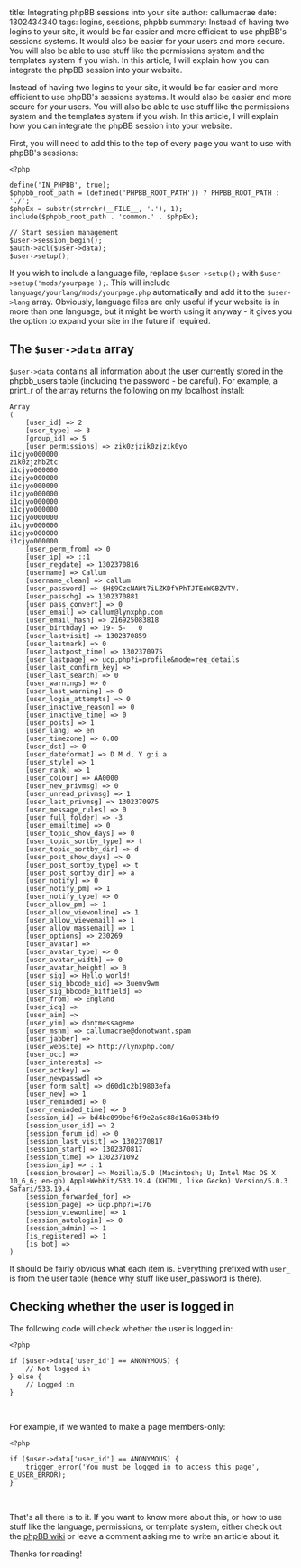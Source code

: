 <info>
title: Integrating phpBB sessions into your site
author: callumacrae
date: 1302434340
tags: logins, sessions, phpbb
summary: Instead of having two logins to your site, it would be far easier and more efficient to use phpBB's sessions systems. It would also be easier for your users and more secure. You will also be able to use stuff like the permissions system and the templates system if you wish. In this article, I will explain how you can integrate the phpBB session into your website.
</info>

Instead of having two logins to your site, it would be far easier and more efficient to use phpBB's sessions systems. It would also be easier and more secure for your users. You will also be able to use stuff like the permissions system and the templates system if you wish. In this article, I will explain how you can integrate the phpBB session into your website.

First, you will need to add this to the top of every page you want to use with phpBB's sessions:

	<?php

	define('IN_PHPBB', true);
	$phpbb_root_path = (defined('PHPBB_ROOT_PATH')) ? PHPBB_ROOT_PATH : './';
	$phpEx = substr(strrchr(__FILE__, '.'), 1);
	include($phpbb_root_path . 'common.' . $phpEx);

	// Start session management
	$user->session_begin();
	$auth->acl($user->data);
	$user->setup();

If you wish to include a language file, replace `$user->setup();` with `$user->setup('mods/yourpage');`. This will include `language/yourlang/mods/yourpage.php` automatically and add it to the `$user->lang` array. Obviously, language files are only useful if your website is in more than one language, but it might be worth using it anyway - it gives you the option to expand your site in the future if required.

## The `$user->data` array

`$user->data` contains all information about the user currently stored in the phpbb\_users table (including the password - be careful). For example, a print\_r of the array returns the following on my localhost install:

	Array
	(
		[user_id] => 2
		[user_type] => 3
		[group_id] => 5
		[user_permissions] => zik0zjzik0zjzik0yo
	i1cjyo000000
	zik0zjzhb2tc
	i1cjyo000000
	i1cjyo000000
	i1cjyo000000
	i1cjyo000000
	i1cjyo000000
	i1cjyo000000
	i1cjyo000000
	i1cjyo000000
	i1cjyo000000
	i1cjyo000000
		[user_perm_from] => 0
		[user_ip] => ::1
		[user_regdate] => 1302370816
		[username] => Callum
		[username_clean] => callum
		[user_password] => $H$9CzcNAWt7iLZKDfYPhTJTEnWGBZVTV.
		[user_passchg] => 1302370881
		[user_pass_convert] => 0
		[user_email] => callum@lynxphp.com
		[user_email_hash] => 216925083818
		[user_birthday] => 19- 5-   0
		[user_lastvisit] => 1302370859
		[user_lastmark] => 0
		[user_lastpost_time] => 1302370975
		[user_lastpage] => ucp.php?i=profile&mode=reg_details
		[user_last_confirm_key] =>
		[user_last_search] => 0
		[user_warnings] => 0
		[user_last_warning] => 0
		[user_login_attempts] => 0
		[user_inactive_reason] => 0
		[user_inactive_time] => 0
		[user_posts] => 1
		[user_lang] => en
		[user_timezone] => 0.00
		[user_dst] => 0
		[user_dateformat] => D M d, Y g:i a
		[user_style] => 1
		[user_rank] => 1
		[user_colour] => AA0000
		[user_new_privmsg] => 0
		[user_unread_privmsg] => 1
		[user_last_privmsg] => 1302370975
		[user_message_rules] => 0
		[user_full_folder] => -3
		[user_emailtime] => 0
		[user_topic_show_days] => 0
		[user_topic_sortby_type] => t
		[user_topic_sortby_dir] => d
		[user_post_show_days] => 0
		[user_post_sortby_type] => t
		[user_post_sortby_dir] => a
		[user_notify] => 0
		[user_notify_pm] => 1
		[user_notify_type] => 0
		[user_allow_pm] => 1
		[user_allow_viewonline] => 1
		[user_allow_viewemail] => 1
		[user_allow_massemail] => 1
		[user_options] => 230269
		[user_avatar] =>
		[user_avatar_type] => 0
		[user_avatar_width] => 0
		[user_avatar_height] => 0
		[user_sig] => Hello world!
		[user_sig_bbcode_uid] => 3uemv9wm
		[user_sig_bbcode_bitfield] =>
		[user_from] => England
		[user_icq] =>
		[user_aim] =>
		[user_yim] => dontmessageme
		[user_msnm] => callumacrae@donotwant.spam
		[user_jabber] =>
		[user_website] => http://lynxphp.com/
		[user_occ] =>
		[user_interests] =>
		[user_actkey] =>
		[user_newpasswd] =>
		[user_form_salt] => d60d1c2b19803efa
		[user_new] => 1
		[user_reminded] => 0
		[user_reminded_time] => 0
		[session_id] => bd4bc099bef6f9e2a6c88d16a0538bf9
		[session_user_id] => 2
		[session_forum_id] => 0
		[session_last_visit] => 1302370817
		[session_start] => 1302370817
		[session_time] => 1302371092
		[session_ip] => ::1
		[session_browser] => Mozilla/5.0 (Macintosh; U; Intel Mac OS X 10_6_6; en-gb) AppleWebKit/533.19.4 (KHTML, like Gecko) Version/5.0.3 Safari/533.19.4
		[session_forwarded_for] =>
		[session_page] => ucp.php?i=176
		[session_viewonline] => 1
		[session_autologin] => 0
		[session_admin] => 1
		[is_registered] => 1
		[is_bot] =>
	)

It should be fairly obvious what each item is. Everything prefixed with `user_` is from the user table (hence why stuff like user\_password is there).

## Checking whether the user is logged in

The following code will check whether the user is logged in:

	<?php

	if ($user->data['user_id'] == ANONYMOUS) {
		// Not logged in
	} else {
		// Logged in
	}

<p>&nbsp;</p>

For example, if we wanted to make a page members-only:

	<?php

	if ($user->data['user_id'] == ANONYMOUS) {
		trigger_error('You must be logged in to access this page', E_USER_ERROR);
	}

<p>&nbsp;</p>

That's all there is to it. If you want to know more about this, or how to use stuff like the language, permissions, or template system, either check out the [phpBB wiki](http://wiki.phpbb.com/Main_Page) or leave a comment asking me to write an article about it.

Thanks for reading!
